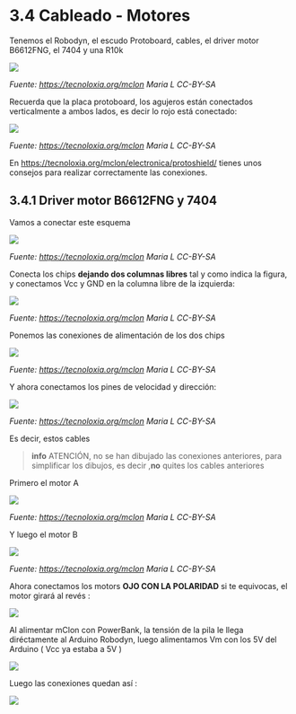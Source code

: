 # 3.4 Cableado - Motores

Tenemos el Robodyn, el escudo Protoboard, cables, el driver motor B6612FNG, el 7404 y una R10k

![](/assets/pezas3-914x1024.jpg)

_Fuente: https://tecnoloxia.org/mclon Maria L CC-BY-SA_

Recuerda que la placa protoboard, los agujeros están conectados verticalmente a ambos lados, es decir lo rojo está conectado:

![](/assets/protoshield2-204x300.png)

_Fuente: https://tecnoloxia.org/mclon Maria L CC-BY-SA_

En https://tecnoloxia.org/mclon/electronica/protoshield/ tienes unos consejos para realizar correctamente las conexiones.

## 3.4.1 Driver motor B6612FNG y 7404

Vamos a conectar este esquema

![](/assets/ProtoShield_1_esq_corrixido.png)

_Fuente: https://tecnoloxia.org/mclon Maria L CC-BY-SA_

Conecta los chips **dejando dos columnas libres** tal y como indica la figura, y conectamos Vcc y GND en la columna libre de la izquierda:

![](/assets/Protoshield1-300x255.png)

_Fuente: https://tecnoloxia.org/mclon Maria L CC-BY-SA_

Ponemos las conexiones de alimentación de los dos chips

![](/assets/alimentdrivermotor.jpg)

_Fuente: https://tecnoloxia.org/mclon Maria L CC-BY-SA_

Y ahora conectamos los pines de velocidad y dirección:

![](/assets/ProtoShield_3_esq1-e1535918627421.png)

_Fuente: https://tecnoloxia.org/mclon Maria L CC-BY-SA_

Es decir, estos cables

>**info** ATENCIÓN, no se han dibujado las conexiones anteriores, para simplificar los dibujos, es decir ,**no** quites los cables anteriores

Primero el motor A

![](/assets/ProtoShield_3_frit1.png)

_Fuente: https://tecnoloxia.org/mclon Maria L CC-BY-SA_

Y luego el motor B

![](/assets/ProtoShield_3_frit2.png)

_Fuente: https://tecnoloxia.org/mclon Maria L CC-BY-SA_

Ahora conectamos los motors **OJO CON LA POLARIDAD** si te equivocas, el motor girará al revés :

![](/assets/conexionmotor.jpg)

Al alimentar mClon con PowerBank, la tensión de la pila le llega diréctamente al Arduino Robodyn, luego alimentamos Vm con los 5V del Arduino ( Vcc ya estaba a 5V )

![](/assets/powerbank_esquema-fixed.png)

Luego las conexiones quedan así :

![](/assets/finaldriver.jpg)
